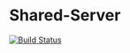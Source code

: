 # Shared-Server
[![Build Status](https://travis-ci.com/7552-2C-2018/App-Server.svg?branch=master)](https://travis-ci.com/7552-2C-2018/App-Server)
